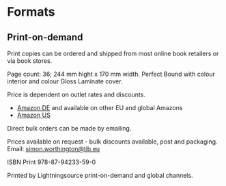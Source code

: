# Formats

## Print-on-demand

Print copies can be ordered and shipped from most online book retailers or via book stores.

Page count: 36; 244 mm hight x 170 mm width. Perfect Bound with colour interior and colour Gloss Laminate cover.

Price is dependent on outlet rates and discounts.

 - [Amazon DE](https://www.amazon.de/dp/8794233594/) and available on other EU and global Amazons
 - [Amazon US](https://www.amazon.com/dp/8794233594/)

Direct bulk orders can be made by emailing.

Prices available on request - bulk discounts available, post and packaging. Email: simon.worthington@tib.eu

ISBN Print 978-87-94233-59-0   

Printed by Lightningsource print-on-demand and global channels.

